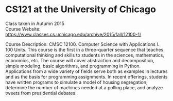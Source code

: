 # CS121 at the University of Chicago
Class taken in Autumn 2015  
Course Website: https://www.classes.cs.uchicago.edu/archive/2015/fall/12100-1/  

Course Description:
CMSC 12100. Computer Science with Applications I. 100 Units.
This course is the first in a three-quarter sequence that teaches computational thinking and skills to students in the sciences, mathematics, economics, etc. The course will cover abstraction and decomposition, simple modeling, basic algorithms, and programming in Python. Applications from a wide variety of fields serve both as examples in lectures and as the basis for programming assignments. In recent offerings, students have written programs to simulate a model of housing segregation, determine the number of machines needed at a polling place, and analyze tweets from presidential debates.
